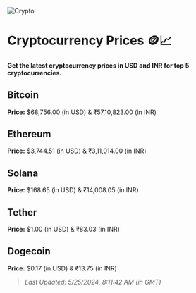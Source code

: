 
![Crypto](https://www.techguide.com.au/wp-content/uploads/2020/11/crypto3.jpeg)

# Cryptocurrency Prices 🪙📈

#### Get the latest cryptocurrency prices in USD and INR for top 5 cryptocurrencies.

## Bitcoin

**Price:** $68,756.00 (in USD) & ₹57,10,823.00 (in INR)

## Ethereum

**Price:** $3,744.51 (in USD) & ₹3,11,014.00 (in INR)

## Solana

**Price:** $168.65 (in USD) & ₹14,008.05 (in INR)

## Tether

**Price:** $1.00 (in USD) & ₹83.03 (in INR)

## Dogecoin

**Price:** $0.17 (in USD) & ₹13.75 (in INR)

> _Last Updated: 5/25/2024, 8:11:42 AM (in GMT)_
